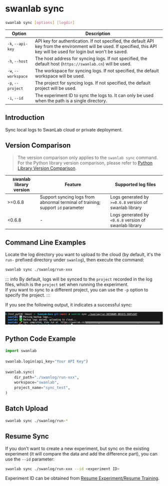 # swanlab sync

```bash
swanlab sync [options] [logdir]
```

| Option | Description |
| --- | --- |
| `-k`, `--api-key` | API key for authentication. If not specified, the default API key from the environment will be used. If specified, this API key will be used for login but won't be saved. |
| `-h`, `--host` | The host address for syncing logs. If not specified, the default host (`https://swanlab.cn`) will be used. |
| `-w`, `--workspace` | The workspace for syncing logs. If not specified, the default workspace will be used. |
| `-p`, `--project` | The project for syncing logs. If not specified, the default project will be used. |
| `-i`, `--id` | The experiment ID to sync the logs to. It can only be used when the path is a single directory. |

## Introduction

Sync local logs to SwanLab cloud or private deployment.

## Version Comparison

> The version comparison only applies to the `swanlab sync` command. For the Python library version comparison, please refer to [Python Library Version Comparison](./cli-swanlab-sync.md#python-library-version-comparison).

| swanlab library version | Feature | Supported log files |
| --- | --- | --- |
| >=0.6.8 | Support syncing logs from abnormal terminal of training; support `id` parameter | Logs generated by `>=0.6.8` version of swanlab library |
| <0.6.8 | - | Logs generated by `<0.6.8` version of swanlab library |

## Command Line Examples

Locate the log directory you want to upload to the cloud (by default, it's the `run-` prefixed directory under `swanlog`), then execute the command:

```bash
swanlab sync ./swanlog/run-xxx
```

::: info
By default, logs will be synced to the `project` recorded in the log files, which is the `project` set when running the experiment.  
If you want to sync to a different project, you can use the `-p` option to specify the project.
:::

If you see the following output, it indicates a successful sync:

![swanlab sync](./cli-swanlab-sync/console.png)

## Python Code Example

```python
import swanlab

swanlab.login(api_key="Your API Key")

swanlab.sync(
    dir_path="./swanlog/run-xxx",
    workspace="swanlab",
    project_name="sync_test",
)
```

## Batch Upload

```bash
swanlab sync ./swanlog/run-*
```

## Resume Sync

If you don't want to create a new experiment, but sync on the existing experiment (it will compare the data and add the difference part), you can use the `--id` parameter:

```bash
swanlab sync ./swanlog/run-xxx --id <experiment ID>
```

Experiment ID can be obtained from [Resume Experiment/Resume Training](/guide_cloud/experiment_track/resume-experiment.md).